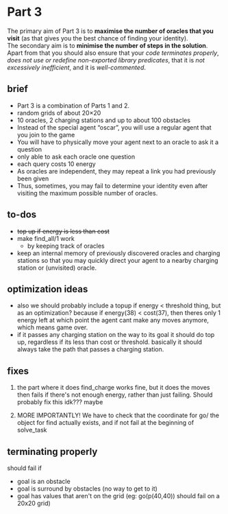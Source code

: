 # Part 3
The primary aim of Part 3 is to **maximise the number of oracles that you visit** (as that gives you the best chance of finding your identity).   
The secondary aim is to **minimise the number of steps in the solution**.  
Apart from that you should also ensure that your *code terminates properly*, *does not use or redefine non-exported library predicates*, that it is *not excessively inefficient*, and it is *well-commented*.


## brief
- Part 3 is a combination of Parts 1 and 2. 
- random grids of about 20×20 
- 10 oracles, 2 charging stations and up to about 100 obstacles
- Instead of the special agent “oscar”, you will use a regular agent that you join to the game
- You will have to physically move your agent next to an oracle to ask it a question
- only able to ask each oracle one question
- each query costs 10 energy
- As oracles are independent, they may repeat a link you had previously been given
- Thus, sometimes, you may fail to determine your identity even after visiting the maximum possible number of oracles.


## to-dos
* ~~top up if energy is less than cost~~
* make find_all/1 work
    * by keeping track of oracles
* keep an internal memory of previously discovered oracles and charging stations so that you may quickly direct your agent to a nearby charging station or (unvisited) oracle.


## optimization ideas
* also we should probably include a topup if energy < threshold thing, but as an optimization? because if energy(38) < cost(37), then theres only 1 energy left at which point the agent cant make any moves anymore, which means game over.
* if it passes any charging station on the way to its goal it should do top up, regardless if its less than cost or threshold. basically it should always take the path that passes a charging station.


## fixes
1. the part where it does find_charge works fine, but it does the moves then fails if there's not enough energy, rather than just failing. Should probably fix this idk??? maybe

2. MORE IMPORTANTLY! We have to check that the coordinate for go/ the object for find actually exists, and if not fail at the beginning of solve_task


## terminating properly
should fail if  
* goal is an obstacle
* goal is surround by obstacles (no way to get to it)
* goal has values that aren't on the grid
    (eg: go(p(40,40)) should fail on a 20x20 grid)
    